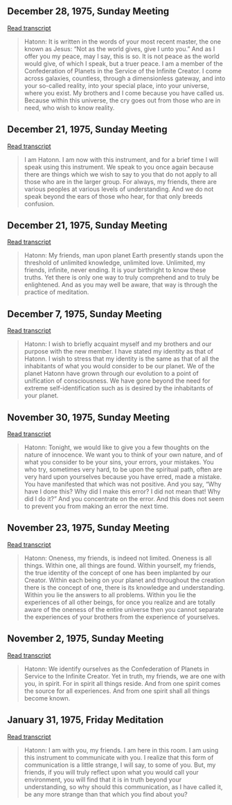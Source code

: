 ## December 28, 1975, Sunday Meeting


[Read transcript](en/1975/1975_1228)

> Hatonn: It is written in the words of your most recent master, the one known as Jesus: “Not as the world gives, give I unto you.” And as I offer you my peace, may I say, this is so. It is not peace as the world would give, of which I speak, but a truer peace. I am a member of the Confederation of Planets in the Service of the Infinite Creator. I come across galaxies, countless, through a dimensionless gateway, and into your so-called reality, into your special place, into your universe, where you exist. My brothers and I come because you have called us. Because within this universe, the cry goes out from those who are in need, who wish to know reality.

[<i class="fas fa-file-pdf"></i>](http://llresearch.org/transcripts/issues/1975/1975_1228.pdf) [<i class="fas fa-external-link-alt"></i>](http://llresearch.org/transcripts/issues/1975/1975_1228.aspx)
 

## December 21, 1975, Sunday Meeting


[Read transcript](en/1975/1975_1221_2)

> I am Hatonn. I am now with this instrument, and for a brief time I will speak using this instrument. We speak to you once again because there are things which we wish to say to you that do not apply to all those who are in the larger group. For always, my friends, there are various peoples at various levels of understanding. And we do not speak beyond the ears of those who hear, for that only breeds confusion.

[<i class="fas fa-file-pdf"></i>](http://llresearch.org/transcripts/issues/1975/1975_1221_2.pdf) [<i class="fas fa-external-link-alt"></i>](http://llresearch.org/transcripts/issues/1975/1975_1221_2.aspx)
 

## December 21, 1975, Sunday Meeting


[Read transcript](en/1975/1975_1221_1)

> Hatonn: My friends, man upon planet Earth presently stands upon the threshold of unlimited knowledge, unlimited love. Unlimited, my friends, infinite, never ending. It is your birthright to know these truths. Yet there is only one way to truly comprehend and to truly be enlightened. And as you may well be aware, that way is through the practice of meditation.

[<i class="fas fa-file-pdf"></i>](http://llresearch.org/transcripts/issues/1975/1975_1221_1.pdf) [<i class="fas fa-external-link-alt"></i>](http://llresearch.org/transcripts/issues/1975/1975_1221_1.aspx)
 

## December 7, 1975, Sunday Meeting


[Read transcript](en/1975/1975_1207)

> Hatonn: I wish to briefly acquaint myself and my brothers and our purpose with the new member. I have stated my identity as that of Hatonn. I wish to stress that my identity is the same as that of all the inhabitants of what you would consider to be our planet. We of the planet Hatonn have grown through our evolution to a point of unification of consciousness. We have gone beyond the need for extreme self-identification such as is desired by the inhabitants of your planet.

[<i class="fas fa-file-pdf"></i>](http://llresearch.org/transcripts/issues/1975/1975_1207.pdf) [<i class="fas fa-external-link-alt"></i>](http://llresearch.org/transcripts/issues/1975/1975_1207.aspx)
 

## November 30, 1975, Sunday Meeting


[Read transcript](en/1975/1975_1130)

> Hatonn: Tonight, we would like to give you a few thoughts on the nature of innocence. We want you to think of your own nature, and of what you consider to be your sins, your errors, your mistakes. You who try, sometimes very hard, to be upon the spiritual path, often are very hard upon yourselves because you have erred, made a mistake. You have manifested that which was not positive. And you say, “Why have I done this? Why did I make this error? I did not mean that! Why did I do it?” And you concentrate on the error. And this does not seem to prevent you from making an error the next time.

[<i class="fas fa-file-pdf"></i>](http://llresearch.org/transcripts/issues/1975/1975_1130.pdf) [<i class="fas fa-external-link-alt"></i>](http://llresearch.org/transcripts/issues/1975/1975_1130.aspx)
 

## November 23, 1975, Sunday Meeting


[Read transcript](en/1975/1975_1123)

> Hatonn: Oneness, my friends, is indeed not limited. Oneness is all things. Within one, all things are found. Within yourself, my friends, the true identity of the concept of one has been implanted by our Creator. Within each being on your planet and throughout the creation there is the concept of one, there is its knowledge and understanding. Within you lie the answers to all problems. Within you lie the experiences of all other beings, for once you realize and are totally aware of the oneness of the entire universe then you cannot separate the experiences of your brothers from the experience of yourselves.

[<i class="fas fa-file-pdf"></i>](http://llresearch.org/transcripts/issues/1975/1975_1123.pdf) [<i class="fas fa-external-link-alt"></i>](http://llresearch.org/transcripts/issues/1975/1975_1123.aspx)
 

## November 2, 1975, Sunday Meeting


[Read transcript](en/1975/1975_1102)

> Hatonn: We identify ourselves as the Confederation of Planets in Service to the Infinite Creator. Yet in truth, my friends, we are one with you, in spirit. For in spirit all things reside. And from one spirit comes the source for all experiences. And from one spirit shall all things become known.

[<i class="fas fa-file-pdf"></i>](http://llresearch.org/transcripts/issues/1975/1975_1102.pdf) [<i class="fas fa-external-link-alt"></i>](http://llresearch.org/transcripts/issues/1975/1975_1102.aspx)
 

## January 31, 1975, Friday Meditation


[Read transcript](en/1975/1975_0131)

> Hatonn:  I am with you, my friends. I am here in this room. I am using this instrument to communicate with you. I realize that this form of communication is a little strange, I will say, to some of you. But, my friends, if you will truly reflect upon what you would call your environment, you will find that it is in truth beyond your understanding, so why should this communication, as I have called it, be any more strange than that which you find about you?

[<i class="fas fa-file-pdf"></i>](http://llresearch.org/transcripts/issues/1975/1975_0131.pdf) [<i class="fas fa-external-link-alt"></i>](http://llresearch.org/transcripts/issues/1975/1975_0131.aspx)
 